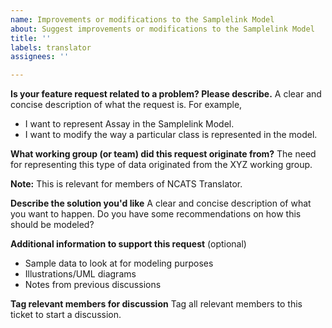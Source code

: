 ```yaml
---
name: Improvements or modifications to the Samplelink Model
about: Suggest improvements or modifications to the Samplelink Model
title: ''
labels: translator
assignees: ''

---
```


**Is your feature request related to a problem? Please describe.**
A clear and concise description of what the request is. 
For example,
- I want to represent Assay in the Samplelink Model.
- I want to modify the way a particular class is represented in the model.

**What working group (or team) did this request originate from?**
The need for representing this type of data originated from the XYZ working group.

**Note:** This is relevant for members of NCATS Translator.

**Describe the solution you'd like**
A clear and concise description of what you want to happen. Do you have some recommendations on how this should be modeled?

**Additional information to support this request** (optional)
- Sample data to look at for modeling purposes
- Illustrations/UML diagrams
- Notes from previous discussions

**Tag relevant members for discussion**
Tag all relevant members to this ticket to start a discussion.
